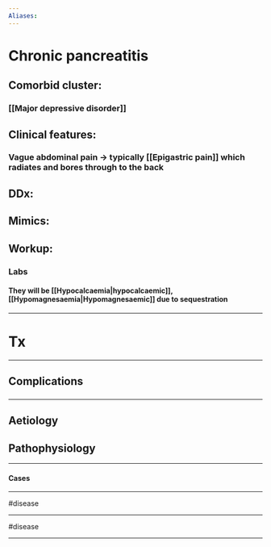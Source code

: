 ```yaml
---
Aliases:
---
```

# Chronic pancreatitis
## Comorbid cluster:
### [[Major depressive disorder]]
## Clinical features:
### Vague abdominal pain -> typically [[Epigastric pain]] which radiates and bores through to the back
## DDx:
###
## Mimics:
###
## Workup:
### Labs
#### They will be [[Hypocalcaemia|hypocalcaemic]], [[Hypomagnesaemia|Hypomagnesaemic]] due to sequestration
---
# Tx

---
## Complications
###

---
## Aetiology
## Pathophysiology

---
#### Cases


---
#disease 

---
#disease 

---
